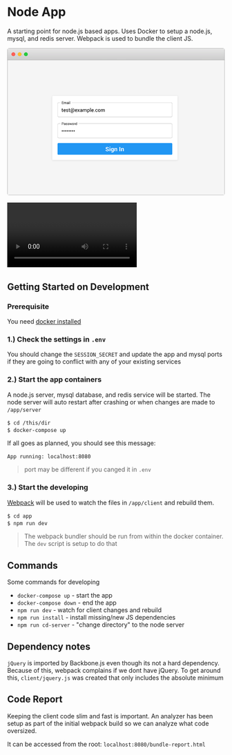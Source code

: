 Node App
================

A starting point for node.js based apps. Uses Docker to setup a node.js, mysql, and redis server. Webpack is used to bundle the client JS.

[![preview](./preview.png)](https://i.imgur.com/YajROul.mp4)

<video>
<source src="https://i.imgur.com/YajROul.mp4" type="video/mp4">
</video>

## Getting Started on Development

### Prerequisite
You need [docker installed](https://docs.docker.com/compose/install/)

### 1.) Check the settings in `.env`
You should change the `SESSION_SECRET` and update the app and mysql ports if they are going to conflict with any of your existing services

### 2.) Start the app containers 
A node.js server, mysql database, and redis service will be started. The node server will auto restart after crashing or when changes are made to `/app/server`

```bash
$ cd /this/dir
$ docker-compose up
```

If all goes as planned, you should see this message:

```
App running: localhost:8080
```

> port may be different if you canged it in `.env`

### 3.) Start the developing
[Webpack](https://webpack.js.org/) will be used to watch the files in `/app/client` and rebuild them.

```bash
$ cd app
$ npm run dev
```

> The webpack bundler should be run from within the docker container.
> The `dev` script is setup to do that

## Commands
Some commands for developing

- `docker-compose up` - start the app
- `docker-compose down` - end the app
- `npm run dev` - watch for client changes and rebuild
- `npm run install` - install missing/new JS dependencies
- `npm run cd-server` - "change directory" to the node server

## Dependency notes
`jQuery` is imported by Backbone.js even though its not a hard dependency. Because of this, 
webpack complains if we dont have jQuery. To get around this, `client/jquery.js` was created
that only includes the absolute minimum

## Code Report
Keeping the client code slim and fast is important. An analyzer has been setup as part
of the initial webpack build so we can analyze what code oversized.

It can be accessed from the root: `localhost:8080/bundle-report.html`

